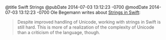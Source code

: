 @title Swift Strings
@pubDate 2014-07-03 13:12:23 -0700
@modDate 2014-07-03 13:12:23 -0700
Ole Begemann writes about <a href="http://oleb.net/blog/2014/07/swift-strings/">Strings in Swift</a>:

>Despite improved handling of Unicode, working with strings in Swift is still hard. This is more of a realization of the complexity of Unicode than a criticism of the language, though.
